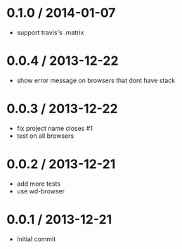 
0.1.0 / 2014-01-07
==================

 * support travis's .matrix

0.0.4 / 2013-12-22
==================

 * show error message on browsers that dont have stack

0.0.3 / 2013-12-22
==================

 * fix project name closes #1
 * test on all browsers

0.0.2 / 2013-12-21
==================

 * add more tests
 * use wd-browser

0.0.1 / 2013-12-21
==================

 * Initial commit
